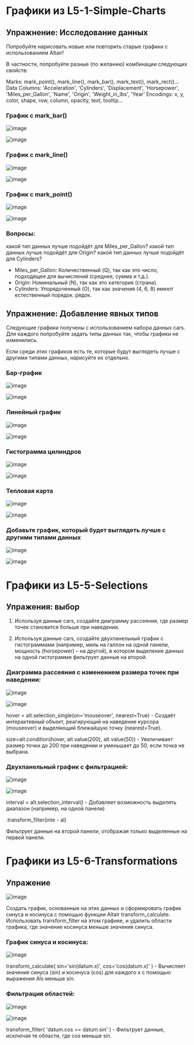 # Графики из L5-1-Simple-Charts

## Упражнение: Исследование данных
Попробуйте нарисовать новые или повторить старые графики с использованием Altair!

В частности, попробуйте разные (по желанию) комбинации следующих свойств:

Marks: mark_point(), mark_line(), mark_bar(), mark_text(), mark_rect()...
Data Columns: 'Acceleration', 'Cylinders', 'Displacement', 'Horsepower', 'Miles_per_Gallon', 'Name', 'Origin', 'Weight_in_lbs', 'Year'
Encodings: x, y, color, shape, row, column, opacity, text, tooltip...

### График с mark_bar()
![image](https://github.com/user-attachments/assets/6d0fab82-e94a-4bd6-ba23-94b2bf6b3c3d)

![image](https://github.com/user-attachments/assets/ab14d729-5a1e-484a-ad5a-38a6632fb92c)


### График с mark_line()
![image](https://github.com/user-attachments/assets/561ed5d9-c353-4bf6-abea-1b88248b7731)

![image](https://github.com/user-attachments/assets/295dd615-21ca-4f3c-9d27-c10c18797823)


### График с mark_point()
![image](https://github.com/user-attachments/assets/09132f0b-3850-4cd2-b785-f66490e7b734)

![image](https://github.com/user-attachments/assets/122f138f-72e9-4ccf-86c7-757f34d2e5c0)

### Вопросы:
какой тип данных лучше подойдёт для Miles_per_Gallon?
какой тип данных лучше подойдёт для Origin?
какой тип данных лучше подойдёт для Cylinders?

* Miles_per_Gallon: Количественный (Q), так как это число, подходящее для вычислений (среднее, сумма и т.д.).
* Origin: Номинальный (N), так как это категория (страна).
* Cylinders: Упорядоченный (O), так как значения (4, 6, 8) имеют естественный порядок. рядок.

## Упражнение: Добавление явных типов
Следующие графики получены с использованием набора данных cars. Для каждого попробуйте задать типы данных так, чтобы графики не изменились.

Если среди этих графиков есть те, которые будут выглядеть лучше с другими типами данных, нарисуйте их отдельно.

### Бар-график
![image](https://github.com/user-attachments/assets/ad0a7eed-597b-46c9-94b2-9759dac1aa13)

![image](https://github.com/user-attachments/assets/e96f8cae-2a0f-4ad0-9db1-7f07ffcb5ec9)


### Линейный график
![image](https://github.com/user-attachments/assets/2d599dfb-3c15-4375-8e3d-1b0082e1de2d)

![image](https://github.com/user-attachments/assets/a8e4bd6c-198d-40f4-8332-6988074284f8)


### Гистограмма цилиндров
![image](https://github.com/user-attachments/assets/46acae20-d6fb-4020-8d96-6683bdf69ffb)

![image](https://github.com/user-attachments/assets/130f1014-0112-4b13-a000-1792ac0b89d6)


### Тепловая карта
![image](https://github.com/user-attachments/assets/26fc1f45-efbf-4004-ac1f-f20709986f36)

![image](https://github.com/user-attachments/assets/f06d941c-e1a7-496b-a0c1-5fe8d11ffeca)


### Добавьте график, который будет выглядеть лучше с другими типами данных
![image](https://github.com/user-attachments/assets/49b515b6-1c68-4196-a274-a248bac6ed46)

![image](https://github.com/user-attachments/assets/ef905563-ce97-410f-8eec-6170267b4ac5)



# Графики из L5-5-Selections

## Упражения: выбор
1) Используя данные cars, создайте диаграмму рассеяния, где размер точек становится больше при наведении.

2) Используя данные cars, создайте двухпанельный график с гистограммами (например, миль на галлон на одной панели, мощность (horsepower) – на другой), в котором выделение данных на одной гистограмме фильтрует данные на второй.

### Диаграмма рассеяния с изменением размера точек при наведении:
![image](https://github.com/user-attachments/assets/8e10bff5-0668-4eb9-90ec-1950fe3db4d2)

![image](https://github.com/user-attachments/assets/cfb539ab-1675-45a6-b094-68798567bca5)

hover = alt.selection_single(on='mouseover', nearest=True) - Создаёт интерактивный объект, реагирующий на наведение курсора (mouseover) и выделяющий ближайшую точку (nearest=True).

size=alt.condition(hover, alt.value(200), alt.value(50)) - Увеличивает размер точки до 200 при наведении и уменьшает до 50, если точка не выбрана.

### Двухпанельный график с фильтрацией:
![image](https://github.com/user-attachments/assets/75b66f53-9382-4df5-9d88-4c8249ac7ce2)

![image](https://github.com/user-attachments/assets/e364850b-5a53-408a-a266-4d31aa7fdac8)

interval = alt.selection_interval() - Добавляет возможность выделять диапазон (например, на одной панели)

.transform_filter(inte - al)

Фильтрует данные на второй панели, отображая только выделенные на первой панели.


# Графики из L5-6-Transformations

## Упражение
![image](https://github.com/user-attachments/assets/c888567a-fb30-440f-a594-30e40f5ea7ec)

Создать график, основанные на этих данных и сформировать график синуса и косинуса с помощью функции Altair transform_calculate.
Использовать transform_filter на этом графике, и удалить области графика, где значение косинуса меньше значения синуса.

### График синуса и косинуса:
![image](https://github.com/user-attachments/assets/bb295e71-5864-4667-8575-051139072df6)


transform_calculate( sin='sin(datum.x)', cos='cos(datum.x)' ) - Вычисляет значения синуса (sin) и косинуса (cos) для каждого x с помощью выражения Als меньше sin.

### Фильтрация областей:
![image](https://github.com/user-attachments/assets/42c72e88-1bf2-4fa4-9d41-dfe53a63618e)

![image](https://github.com/user-attachments/assets/706bc7f7-9bf1-4429-86b8-712bbfdb051b)

transform_filter( 'datum.cos >= datum.sin' ) - Фильтрует данные, исключая те области, где cos меньше sin.
